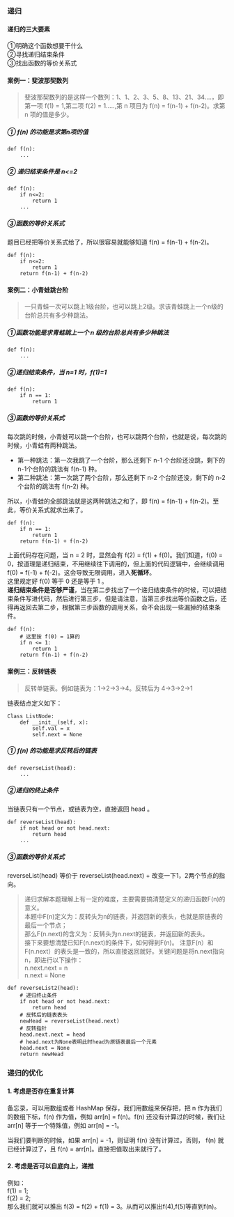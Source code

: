 ### 递归
#### 递归的三大要素
①明确这个函数想要干什么  
②寻找递归结束条件  
③找出函数的等价关系式

#### 案例一：斐波那契数列
> 斐波那契数列的是这样一个数列：1、1、2、3、5、8、13、21、34….，即第一项 f(1) = 1,第二项 f(2) = 1…..,第 n 项目为 f(n) = f(n-1) + f(n-2)。求第 n 项的值是多少。
##### ① f(n) 的功能是求第n项的值

```
def f(n):
    ...
```
##### ② 递归结束条件是 n<=2
```
def f(n):
    if n<=2:
        return 1
    ...
```
##### ③函数的等价关系式
题目已经把等价关系式给了，所以很容易就能够知道 f(n) = f(n-1) + f(n-2)。
```
def f(n):
    if n<=2:
        return 1
    return f(n-1) + f(n-2)
```

#### 案例二：小青蛙跳台阶
> 一只青蛙一次可以跳上1级台阶，也可以跳上2级。求该青蛙跳上一个n级的台阶总共有多少种跳法。
##### ①函数功能是求青蛙跳上一个 n 级的台阶总共有多少种跳法

```
def f(n):
    ...
```
##### ②递归结束条件，当 n=1 时，f(1)=1
```
def f(n):
    if n == 1:
        return 1
```
##### ③函数的等价关系式
每次跳的时候，小青蛙可以跳一个台阶，也可以跳两个台阶，也就是说，每次跳的时候，小青蛙有两种跳法。
- 第一种跳法：第一次我跳了一个台阶，那么还剩下 n-1 个台阶还没跳，剩下的n-1个台阶的跳法有 f(n-1) 种。
- 第二种跳法：第一次跳了两个台阶，那么还剩下 n-2 个台阶还没，剩下的 n-2 个台阶的跳法有 f(n-2) 种。

所以，小青蛙的全部跳法就是这两种跳法之和了，即 f(n) = f(n-1) + f(n-2)。至此，等价关系式就求出来了。
```
def f(n):
    if n == 1:
        return 1
    return f(n-1) + f(n-2)
```
上面代码存在问题，当 n = 2 时，显然会有 f(2) = f(1) + f(0)。我们知道，f(0) = 0，按道理是递归结束，不用继续往下调用的，但上面的代码逻辑中，会继续调用 f(0) = f(-1) + f(-2)。这会导致无限调用，进入**死循环**。  
这里规定好 f(0) 等于 0 还是等于 1 。  
**递归结束条件是否够严谨**，当在第二步找出了一个递归结束条件的时候，可以把结束条件写进代码，然后进行第三步，但是请注意，当第三步找出等价函数之后，还得再返回去第二步，根据第三步函数的调用关系，会不会出现一些漏掉的结束条件。
```
def f(n):
    # 这里按 f(0) = 1算的
    if n <= 1:
        return 1
    return f(n-1) + f(n-2)
```

#### 案例三：反转链表
> 反转单链表。例如链表为：1->2->3->4。反转后为 4->3->2->1

链表结点定义如下：
```
Class ListNode:
    def __init__(self, x):
        self.val = x
        self.next = None
```
##### ① f(n) 的功能是求反转后的链表

```
def reverseList(head):
    ...
```
##### ②递归的终止条件
当链表只有一个节点，或链表为空，直接返回 head 。
```
def reverseList(head):
    if not head or not head.next:
        return head
    ...
```
##### ③函数的等价关系式
reverseList(head) 等价于 reverseList(head.next) + 改变一下1，2两个节点的指向。
> 递归求解本题理解上有一定的难度，主要需要搞清楚定义的递归函数F(n)的意义。  
本题中F(n)定义为：反转头为n的链表，并返回新的表头，也就是原链表的最后一个节点；   
那么F(n.next)的含义为：反转头为n.next的链表，并返回新的表头。  
接下来要想清楚已知F(n.next)的条件下，如何得到F(n)。
注意F(n）和F(n.next）的表头是一致的，所以直接返回就好。关键问题是将n.next指向n，即进行以下操作：  
n.next.next = n  
n.next = None

```
def reverseList2(head):
    # 递归终止条件
    if not head or not head.next:
        return head
    # 反转后的链表表头
    newHead = reverseList(head.next)
    # 反转指针
    head.next.next = head
    # head.next为None表明此时head为原链表最后一个元素
    head.next = None
    return newHead
```

### 递归的优化
#### 1. 考虑是否存在重复计算
备忘录，可以用数组或者 HashMap 保存，我们用数组来保存把，把 n 作为我们的数组下标，f(n) 作为值，例如 arr[n] = f(n)。f(n) 还没有计算过的时候，我们让 arr[n] 等于一个特殊值，例如 arr[n] = -1。

当我们要判断的时候，如果 arr[n] = -1，则证明 f(n) 没有计算过，否则， f(n) 就已经计算过了，且 f(n) = arr[n]。直接把值取出来就行了。

#### 2. 考虑是否可以自底向上，递推
例如：  
f(1) = 1;  
f(2) = 2;  
那么我们就可以推出 f(3) = f(2) + f(1) = 3。从而可以推出f(4),f(5)等直到f(n)。